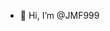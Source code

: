 - 👋 Hi, I’m @JMF999

<!---
JMF999/JMF999 is a ✨ special ✨ repository because its `README.md` (this file) appears on your GitHub profile.
You can click the Preview link to take a look at your changes.
--->
